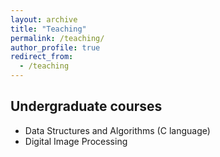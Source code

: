 ```yaml
---
layout: archive
title: "Teaching"
permalink: /teaching/
author_profile: true
redirect_from:
  - /teaching
---
```


Undergraduate courses
------
- Data Structures and Algorithms (C language)
- Digital Image Processing
